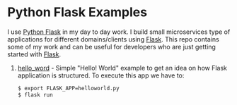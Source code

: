 # Python Flask Examples
I use [Python Flask](http://flask.pocoo.org/) in my day to day work. I build small microservices type of applications for different domains/clients using [Flask](http://flask.pocoo.org/). This repo contains some of my work and can be useful for developers who are just getting started with [Flask](http://flask.pocoo.org/).

1. [hello_word](https://github.com/saisyam/python-flask-examples/tree/master/hello_world) - Simple "Hello! World" example to get an idea on how Flask application is structured. To execute this app we have to:
    ```bash
    $ export FLASK_APP=helloworld.py
    $ flask run
    ```